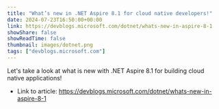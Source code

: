 ```yaml
---
title: "What’s new in .NET Aspire 8.1 for cloud native developers!"
date: 2024-07-23T16:50:00+00:00
link: https://devblogs.microsoft.com/dotnet/whats-new-in-aspire-8-1
showShare: false
showReadTime: false
thumbnail: images/dotnet.png
tags: ["devblogs.microsoft.com"]
---
```

Let's take a look at what is new with .NET Aspire 8.1 for building cloud native applications!

- Link to article: https://devblogs.microsoft.com/dotnet/whats-new-in-aspire-8-1